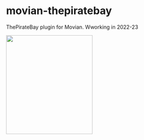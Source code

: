 # movian-thepiratebay
ThePirateBay plugin for Movian. Wworking in 2022-23

<img src="https://user-images.githubusercontent.com/77678316/208247098-77bede26-e428-48aa-9732-509c95605e19.png" width="235" height="270" />


